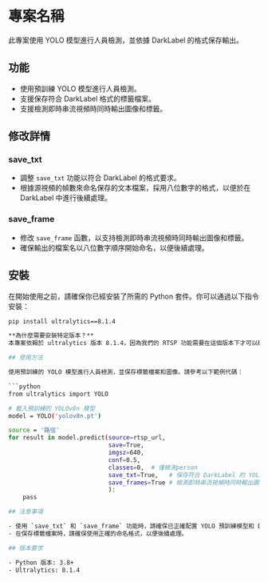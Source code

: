 # 專案名稱

此專案使用 YOLO 模型進行人員檢測，並依據 DarkLabel 的格式保存輸出。

## 功能

- 使用預訓練 YOLO 模型進行人員檢測。
- 支援保存符合 DarkLabel 格式的標籤檔案。
- 支援檢測即時串流視頻時同時輸出圖像和標籤。

## 修改詳情

### save_txt

- 調整 `save_txt` 功能以符合 DarkLabel 的格式要求。
- 根據源視頻的幀數來命名保存的文本檔案，採用八位數字的格式，以便於在 DarkLabel 中進行後續處理。

### save_frame

- 修改 `save_frame` 函數，以支持檢測即時串流視頻時同時輸出圖像和標籤。
- 確保輸出的檔案名以八位數字順序開始命名，以便後續處理。

## 安裝

在開始使用之前，請確保你已經安裝了所需的 Python 套件。你可以通過以下指令安裝：

```bash
pip install ultralytics==8.1.4

**為什麼需要安裝特定版本？**  
本專案依賴於 ultralytics 版本 8.1.4，因為我們的 RTSP 功能需要在這個版本下才可以確保正確執行。在其他版本中，可能存在不兼容的變更，導致 RTSP 相關功能無法正常運作。因此，請務必使用指定的版本以避免潛在的問題。

## 使用方法

使用預訓練的 YOLO 模型進行人員檢測，並保存標籤檔案和圖像。請參考以下範例代碼：

```python
from ultralytics import YOLO

# 載入預訓練的 YOLOv8n 模型
model = YOLO('yolov8n.pt')

source = '路徑'
for result in model.predict(source=rtsp_url, 
                            save=True, 
                            imgsz=640, 
                            conf=0.5,
                            classes=0,  # 僅檢測person
                            save_txt=True,   # 保存符合 DarkLabel 的 YOLO txt 格式
                            save_frames=True # 檢測即時串流視頻時同時輸出圖像和標籤
                            ):
    pass

## 注意事項

- 使用 `save_txt` 和 `save_frame` 功能時，請確保已正確配置 YOLO 預訓練模型和 DarkLabel。
- 在保存標籤檔案時，請確保使用正確的命名格式，以便後續處理。

## 版本要求

- Python 版本: 3.8+
- Ultralytics: 8.1.4
